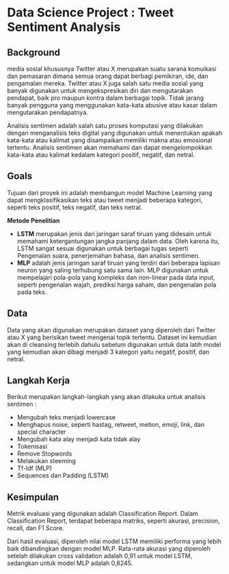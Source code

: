 # Data Science Project : Tweet Sentiment Analysis

## Background
media sosial khususnya Twitter atau X merupakan suatu sarana komuikasi dan pemasaran dimana semua orang dapat berbagi pemikiran, ide, dan pengamalan mereka. Twitter atau X juga salah satu media sosial yang banyak digunakan untuk mengekspresikan diri dan mengutarakan pendapat, baik pro maupun kontra dalam berbagai topik. Tidak jarang banyak pengguna yang menggunakan kata-kata abusive atau kasar dalam mengutarakan pendapatnya.

Analisis sentimen adalah salah satu proses komputasi yang dilakukan dengan menganalisis teks digital yang digunakan untuk menentukan apakah kata-kata atau kalimat yang disampaikan memiliki makna atau emosional tertentu. Analisis sentimen akan memahami dan dapat mengelompokkan kata-kata atau kalimat kedalam kategori positif, negatif, dan netral.

## Goals
Tujuan dari proyek ini adalah membangun model Machine Learning yang dapat mengklasifikasikan teks atau tweet menjadi beberapa kategori, seperti teks positif, teks negatif, dan teks netral.

**Metode Penelitian**

- **LSTM** merupakan jenis dari jaringan saraf tiruan yang didesain untuk memahami ketergantungan jangka panjang dalam data. Oleh karena itu, LSTM sangat sesuai digunakan untuk berbagai tugas seperti Pengenalan suara, penerjemahan bahasa, dan analisis sentimen.
- **MLP** adalah jenis jaringan saraf tiruan yang terdiri dari beberapa lapisan neuron yang saling terhubung satu sama lain. MLP digunakan untuk mempelajari pola-pola yang kompleks dan non-linear pada data input, seperti pengenalan wajah, prediksi harga saham, dan pengenalan pola pada teks.

## Data
Data yang akan digunakan merupakan dataset yang diperoleh dari Twitter atau X yang berisikan tweet mengenai topik tertentu. Dataset ini kemudian akan di cleansing terlebih dahulu sebelum digunakan untuk data latih model yang kemudian akan dibagi menjadi 3 kategori yaitu negatif, positif, dan netral.

## Langkah Kerja
Berikut merupakan langkah-langkah yang akan dilakuka untuk analisis sentimen :

- Mengubah teks menjadi lowercase
- Menghapus noise, seperti hastag, retweet, metion, emoji, link, dan special character
- Mengubah kata alay menjadi kata tidak alay
- Tokenisasi
- Remove Stopwords
- Melakukan steeming
- Tf-ldf (MLP)
- Sequences dan Padding (LSTM)

## Kesimpulan
Metrik evaluasi yang digunakan adalah Classification Report. Dalam Classification Report, terdapat beberapa matriks, seperti akurasi, precision, recall, dan F1 Score.

Dari hasil evaluasi, diperoleh nilai model LSTM memiliki performa yang lebih baik dibandingkan dengan model MLP. Rata-rata akurasi yang diperoleh setelah dilakukan cross validation adalah 0,91 untuk model LSTM, sedangkan untuk model MLP adalah 0,8245.
